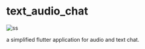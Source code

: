 # text_audio_chat

![ss](https://github.com/Popularkoju/text_audio_chat/assets/34903037/e796c486-0d8b-4ed5-9573-a067eee59390)

a simplified flutter application for audio and text chat.
